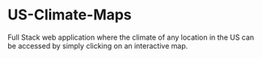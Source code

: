 # US-Climate-Maps
Full Stack web application where the climate of any location in the US can be accessed by simply clicking on an interactive map.
